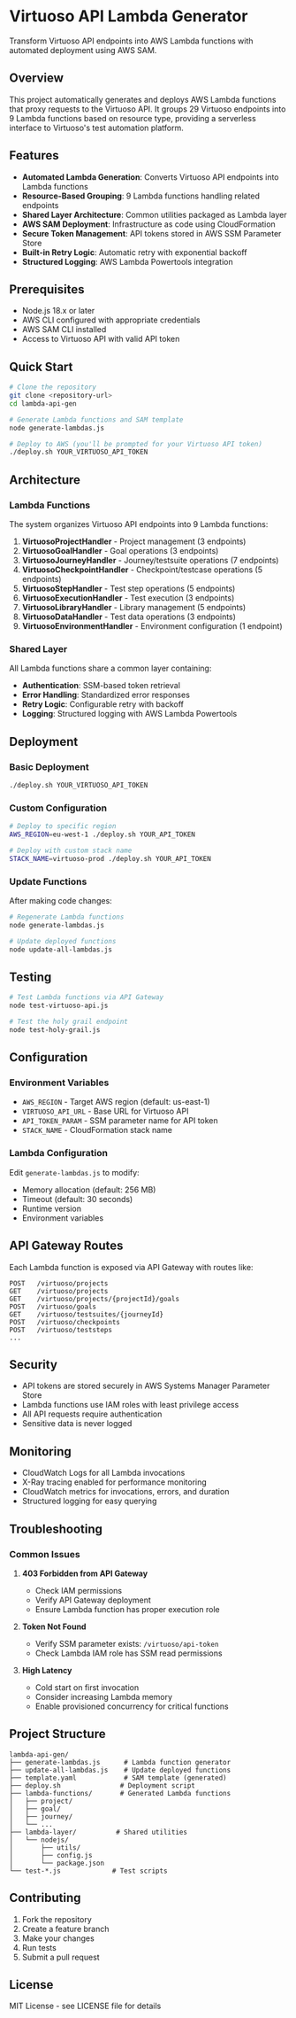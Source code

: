 # Virtuoso API Lambda Generator

Transform Virtuoso API endpoints into AWS Lambda functions with automated deployment using AWS SAM.

## Overview

This project automatically generates and deploys AWS Lambda functions that proxy requests to the Virtuoso API. It groups 29 Virtuoso endpoints into 9 Lambda functions based on resource type, providing a serverless interface to Virtuoso's test automation platform.

## Features

- **Automated Lambda Generation**: Converts Virtuoso API endpoints into Lambda functions
- **Resource-Based Grouping**: 9 Lambda functions handling related endpoints
- **Shared Layer Architecture**: Common utilities packaged as Lambda layer
- **AWS SAM Deployment**: Infrastructure as code using CloudFormation
- **Secure Token Management**: API tokens stored in AWS SSM Parameter Store
- **Built-in Retry Logic**: Automatic retry with exponential backoff
- **Structured Logging**: AWS Lambda Powertools integration

## Prerequisites

- Node.js 18.x or later
- AWS CLI configured with appropriate credentials
- AWS SAM CLI installed
- Access to Virtuoso API with valid API token

## Quick Start

```bash
# Clone the repository
git clone <repository-url>
cd lambda-api-gen

# Generate Lambda functions and SAM template
node generate-lambdas.js

# Deploy to AWS (you'll be prompted for your Virtuoso API token)
./deploy.sh YOUR_VIRTUOSO_API_TOKEN
```

## Architecture

### Lambda Functions

The system organizes Virtuoso API endpoints into 9 Lambda functions:

1. **VirtuosoProjectHandler** - Project management (3 endpoints)
2. **VirtuosoGoalHandler** - Goal operations (3 endpoints)  
3. **VirtuosoJourneyHandler** - Journey/testsuite operations (7 endpoints)
4. **VirtuosoCheckpointHandler** - Checkpoint/testcase operations (5 endpoints)
5. **VirtuosoStepHandler** - Test step operations (5 endpoints)
6. **VirtuosoExecutionHandler** - Test execution (3 endpoints)
7. **VirtuosoLibraryHandler** - Library management (5 endpoints)
8. **VirtuosoDataHandler** - Test data operations (3 endpoints)
9. **VirtuosoEnvironmentHandler** - Environment configuration (1 endpoint)

### Shared Layer

All Lambda functions share a common layer containing:
- **Authentication**: SSM-based token retrieval
- **Error Handling**: Standardized error responses
- **Retry Logic**: Configurable retry with backoff
- **Logging**: Structured logging with AWS Lambda Powertools

## Deployment

### Basic Deployment

```bash
./deploy.sh YOUR_VIRTUOSO_API_TOKEN
```

### Custom Configuration

```bash
# Deploy to specific region
AWS_REGION=eu-west-1 ./deploy.sh YOUR_API_TOKEN

# Deploy with custom stack name
STACK_NAME=virtuoso-prod ./deploy.sh YOUR_API_TOKEN
```

### Update Functions

After making code changes:

```bash
# Regenerate Lambda functions
node generate-lambdas.js

# Update deployed functions
node update-all-lambdas.js
```

## Testing

```bash
# Test Lambda functions via API Gateway
node test-virtuoso-api.js

# Test the holy grail endpoint
node test-holy-grail.js
```

## Configuration

### Environment Variables

- `AWS_REGION` - Target AWS region (default: us-east-1)
- `VIRTUOSO_API_URL` - Base URL for Virtuoso API
- `API_TOKEN_PARAM` - SSM parameter name for API token
- `STACK_NAME` - CloudFormation stack name

### Lambda Configuration

Edit `generate-lambdas.js` to modify:
- Memory allocation (default: 256 MB)
- Timeout (default: 30 seconds)
- Runtime version
- Environment variables

## API Gateway Routes

Each Lambda function is exposed via API Gateway with routes like:

```
POST   /virtuoso/projects
GET    /virtuoso/projects
GET    /virtuoso/projects/{projectId}/goals
POST   /virtuoso/goals
GET    /virtuoso/testsuites/{journeyId}
POST   /virtuoso/checkpoints
POST   /virtuoso/teststeps
...
```

## Security

- API tokens are stored securely in AWS Systems Manager Parameter Store
- Lambda functions use IAM roles with least privilege access
- All API requests require authentication
- Sensitive data is never logged

## Monitoring

- CloudWatch Logs for all Lambda invocations
- X-Ray tracing enabled for performance monitoring
- CloudWatch metrics for invocations, errors, and duration
- Structured logging for easy querying

## Troubleshooting

### Common Issues

1. **403 Forbidden from API Gateway**
   - Check IAM permissions
   - Verify API Gateway deployment
   - Ensure Lambda function has proper execution role

2. **Token Not Found**
   - Verify SSM parameter exists: `/virtuoso/api-token`
   - Check Lambda IAM role has SSM read permissions

3. **High Latency**
   - Cold start on first invocation
   - Consider increasing Lambda memory
   - Enable provisioned concurrency for critical functions

## Project Structure

```
lambda-api-gen/
├── generate-lambdas.js      # Lambda function generator
├── update-all-lambdas.js    # Update deployed functions
├── template.yaml            # SAM template (generated)
├── deploy.sh               # Deployment script
├── lambda-functions/       # Generated Lambda functions
│   ├── project/
│   ├── goal/
│   ├── journey/
│   └── ...
├── lambda-layer/          # Shared utilities
│   └── nodejs/
│       ├── utils/
│       ├── config.js
│       └── package.json
└── test-*.js             # Test scripts
```

## Contributing

1. Fork the repository
2. Create a feature branch
3. Make your changes
4. Run tests
5. Submit a pull request

## License

MIT License - see LICENSE file for details